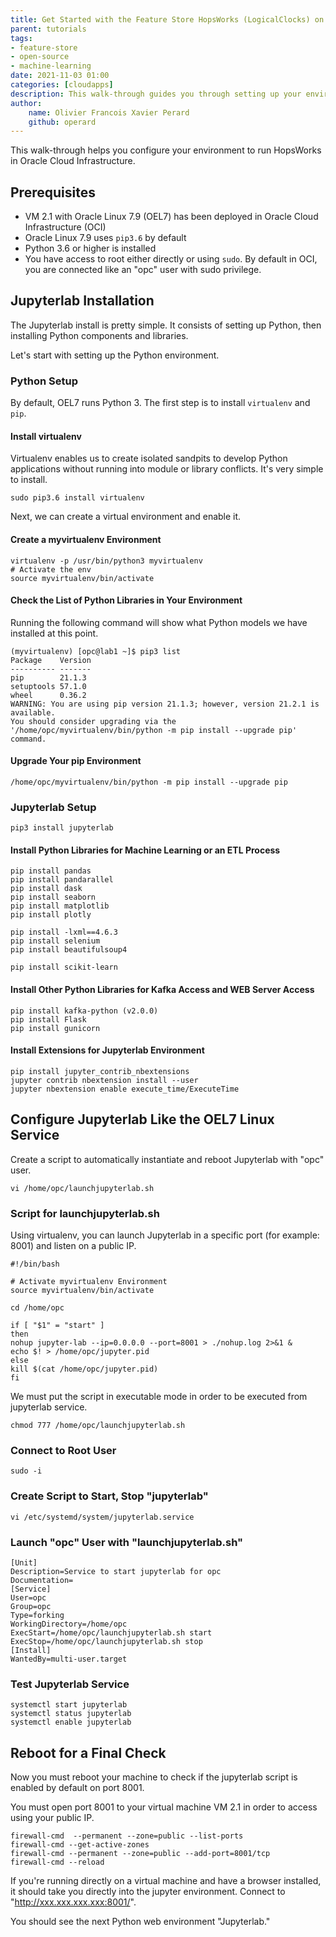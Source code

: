 ```yaml
---
title: Get Started with the Feature Store HopsWorks (LogicalClocks) on Oracle Cloud
parent: tutorials
tags:
- feature-store
- open-source
- machine-learning
date: 2021-11-03 01:00
categories: [cloudapps]
description: This walk-through guides you through setting up your environment to run HopsWorks with OCI.
author:
    name: Olivier Francois Xavier Perard
    github: operard
---
```

This walk-through helps you configure your environment to run HopsWorks in Oracle Cloud Infrastructure.

## Prerequisites

* VM 2.1 with Oracle Linux 7.9 (OEL7) has been deployed in Oracle Cloud Infrastructure (OCI)
* Oracle Linux 7.9 uses `pip3.6` by default
* Python 3.6 or higher is installed
* You have access to root either directly or using `sudo`. By default in OCI, you are connected like an "opc" user with sudo privilege.

## Jupyterlab Installation

The Jupyterlab install is pretty simple. It consists of setting up Python, then installing Python components and libraries. 

Let's start with setting up the Python environment.

### Python Setup

By default, OEL7 runs Python 3. The first step is to install `virtualenv` and `pip`.

#### Install virtualenv

Virtualenv enables us to create isolated sandpits to develop Python applications without running into module or library conflicts. It's very simple to install.

```console
sudo pip3.6 install virtualenv
```

Next, we can create a virtual environment and enable it.

#### Create a myvirtualenv Environment

```console
virtualenv -p /usr/bin/python3 myvirtualenv
# Activate the env
source myvirtualenv/bin/activate
```

#### Check the List of Python Libraries in Your Environment

Running the following command will show what Python models we have installed at this point.

```console
(myvirtualenv) [opc@lab1 ~]$ pip3 list
Package    Version
---------- -------
pip        21.1.3
setuptools 57.1.0
wheel      0.36.2
WARNING: You are using pip version 21.1.3; however, version 21.2.1 is available.
You should consider upgrading via the '/home/opc/myvirtualenv/bin/python -m pip install --upgrade pip' command.
```

#### Upgrade Your pip Environment

```console
/home/opc/myvirtualenv/bin/python -m pip install --upgrade pip
```
### Jupyterlab Setup

```console
pip3 install jupyterlab
```

#### Install Python Libraries for Machine Learning or an ETL Process

```console
pip install pandas
pip install pandarallel
pip install dask
pip install seaborn
pip install matplotlib
pip install plotly

pip install -lxml==4.6.3
pip install selenium
pip install beautifulsoup4

pip install scikit-learn
```

#### Install Other Python Libraries for Kafka Access and WEB Server Access

```console
pip install kafka-python (v2.0.0)
pip install Flask
pip install gunicorn
```

#### Install Extensions for Jupyterlab Environment

```console
pip install jupyter_contrib_nbextensions
jupyter contrib nbextension install --user
jupyter nbextension enable execute_time/ExecuteTime
```

## Configure Jupyterlab Like the OEL7 Linux Service

Create a script to automatically instantiate and reboot Jupyterlab with "opc" user.

```console
vi /home/opc/launchjupyterlab.sh
```

### Script for launchjupyterlab.sh

Using virtualenv, you can launch Jupyterlab in a specific port (for example: 8001) and listen on a public IP.

```console
#!/bin/bash

# Activate myvirtualenv Environment
source myvirtualenv/bin/activate

cd /home/opc

if [ "$1" = "start" ]
then
nohup jupyter-lab --ip=0.0.0.0 --port=8001 > ./nohup.log 2>&1 &
echo $! > /home/opc/jupyter.pid
else
kill $(cat /home/opc/jupyter.pid)
fi
```

We must put the script in executable mode in order to be executed from jupyterlab service.

```console
chmod 777 /home/opc/launchjupyterlab.sh
```

### Connect to Root User

```console
sudo -i
```

### Create Script to Start, Stop "jupyterlab"

```console
vi /etc/systemd/system/jupyterlab.service
```


### Launch "opc" User with "launchjupyterlab.sh"

```console
[Unit]
Description=Service to start jupyterlab for opc
Documentation=
[Service]
User=opc
Group=opc
Type=forking
WorkingDirectory=/home/opc
ExecStart=/home/opc/launchjupyterlab.sh start
ExecStop=/home/opc/launchjupyterlab.sh stop
[Install]
WantedBy=multi-user.target
```

### Test Jupyterlab Service

```console
systemctl start jupyterlab
systemctl status jupyterlab
systemctl enable jupyterlab
```

## Reboot for a Final Check

Now you must reboot your machine to check if the jupyterlab script is enabled by default on port 8001.

You must open port 8001 to your virtual machine VM 2.1 in order to access using your public IP.

```console
firewall-cmd  --permanent --zone=public --list-ports
firewall-cmd --get-active-zones
firewall-cmd --permanent --zone=public --add-port=8001/tcp
firewall-cmd --reload
```

If you're running directly on a virtual machine and have a browser installed, it should take you directly into the jupyter environment. Connect to "http://xxx.xxx.xxx.xxx:8001/".
  
You should see the next Python web environment "Jupyterlab."
